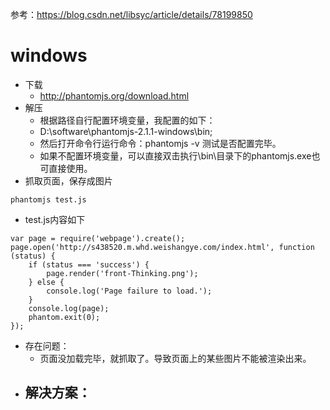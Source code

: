 参考：https://blog.csdn.net/libsyc/article/details/78199850

# windows
* 下载
    - http://phantomjs.org/download.html
* 解压
    - 根据路径自行配置环境变量，我配置的如下：
    - D:\software\phantomjs-2.1.1-windows\bin;
    - 然后打开命令行运行命令：phantomjs -v 测试是否配置完毕。
    - 如果不配置环境变量，可以直接双击执行\bin\目录下的phantomjs.exe也可直接使用。
* 抓取页面，保存成图片
```
phantomjs test.js
```
* test.js内容如下
```
var page = require('webpage').create();
page.open('http://s438520.m.whd.weishangye.com/index.html', function (status) {
    if (status === 'success') {
        page.render('front-Thinking.png');
    } else {
        console.log('Page failure to load.');
    }
    console.log(page);
    phantom.exit(0);
});
```
* 存在问题：
    - 页面没加载完毕，就抓取了。导致页面上的某些图片不能被渲染出来。
* 解决方案：
    -
